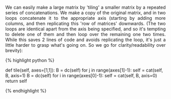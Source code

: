 <div style="text-align: justify">
<p>We can easily make a large matrix by 'tiling' a smaller matrix by a repeated
series of concatenations. We make a copy of the original matrix, and in two
loops concatenate it to the appropriate axis (starting by adding more columns,
and then replicating this 'row of matrices' downwards. (The two loops are
identical apart from the axis being specified, and so it's tempting to delete
one of them and then loop over the remaining one two times. While this saves 2
lines of code and avoids replicating the loop, it's just a little harder to
grasp what's going on. So we go for clarity/readability over brevity):</p>
</div>

{% highlight python %}

def tile(self, axes=[1,1]):
    B = dc(self)
    for j in range(axes[1]-1):
        self = cat(self, B, axis=1)
    B = dc(self)
    for i in range(axes[0]-1):
        self = cat(self, B, axis=0)
    return self

{% endhighlight %}
